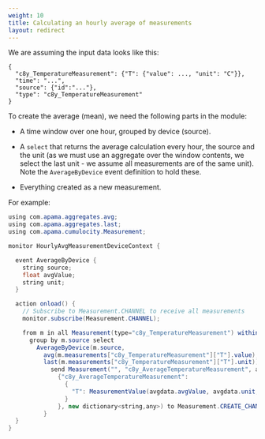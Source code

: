 ```yaml
---
weight: 10
title: Calculating an hourly average of measurements
layout: redirect
---
```


We are assuming the input data looks like this:

```
{
  "c8y_TemperatureMeasurement": {"T": {"value": ..., "unit": "C"}},
  "time": "...",
  "source": {"id":"..."},
  "type": "c8y_TemperatureMeasurement"
}
```

To create the average (mean), we need the following parts in the module:

* A time window over one hour, grouped by device (source).

* A `select` that returns the average calculation every hour, the source and the unit (as we must use an aggregate over the window contents, we select the last unit - we assume all measurements are of the same unit). Note the `AverageByDevice` event definition to hold these.

* Everything created as a new measurement.

For example:

```java 
using com.apama.aggregates.avg; 
using com.apama.aggregates.last; 
using com.apama.cumulocity.Measurement;

monitor HourlyAvgMeasurementDeviceContext {

  event AverageByDevice {
    string source;
    float avgValue;
    string unit;
  }

  action onload() {
    // Subscribe to Measurement.CHANNEL to receive all measurements
    monitor.subscribe(Measurement.CHANNEL);

    from m in all Measurement(type="c8y_TemperatureMeasurement") within (3600.0) 
      group by m.source select
        AverageByDevice(m.source,
          avg(m.measurements["c8y_TemperatureMeasurement"]["T"].value),
          last(m.measurements["c8y_TemperatureMeasurement"]["T"].unit)) as avgdata {
            send Measurement("", "c8y_AverageTemperatureMeasurement", avgdata.source, currentTime,
              {"c8y_AverageTemperatureMeasurement":
                {
                  "T": MeasurementValue(avgdata.avgValue, avgdata.unit, new dictionary<string,any>)
                }
              }, new dictionary<string,any>) to Measurement.CREATE_CHANNEL;
          }
  }
}
```
